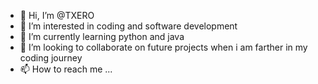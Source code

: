 - 👋 Hi, I’m @TXERO
- 👀 I’m interested in coding and software development
- 🌱 I’m currently learning python and java
- 💞️ I’m looking to collaborate on future projects when i am farther in my coding journey
- 📫 How to reach me ...

<!---
TXERO/TXERO is a ✨ special ✨ repository because its `README.md` (this file) appears on your GitHub profile.
You can click the Preview link to take a look at your changes.
--->
